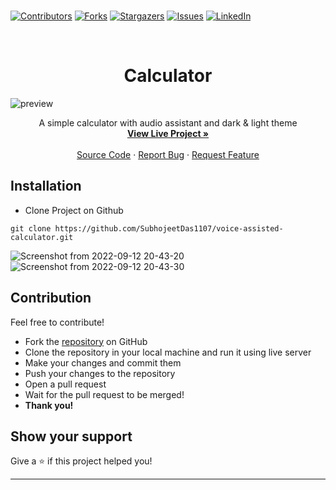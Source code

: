 <br />

[![Contributors][contributors-shield]][contributors-url]
[![Forks][forks-shield]][forks-url]
[![Stargazers][stars-shield]][stars-url]
[![Issues][issues-shield]][issues-url]
[![LinkedIn][linkedin-shield]][linkedin-url]

<br />

  <h1 align="center">Calculator</h3>

  ![preview](https://user-images.githubusercontent.com/80981317/189726874-3e1c9dd0-a11e-4711-b336-c196c8932a93.jpg)


  <p align="center">
  A simple calculator with audio assistant and dark & light theme
    <br />
    <a href="https://subhojeetdas1107.github.io/voice-assisted-calculator/"><strong>View Live Project »</strong></a>
    <br />
    <br />
    <a href="https://github.com/SubhojeetDas1107/voice-assisted-calculator">Source Code</a>
    ·
    <a href="https://github.com/SubhojeetDas1107/voice-assisted-calculator/issues">Report Bug</a>
    ·
    <a href="https://github.com/SubhojeetDas1107/voice-assisted-calculator/issues">Request Feature</a>
  </p>
</div>




## Installation
* Clone Project on Github
```
git clone https://github.com/SubhojeetDas1107/voice-assisted-calculator.git
```

![Screenshot from 2022-09-12 20-43-20](https://user-images.githubusercontent.com/80981317/189699786-2f9cdc34-6790-40c2-bb2b-198f7b32c198.png)
![Screenshot from 2022-09-12 20-43-30](https://user-images.githubusercontent.com/80981317/189699798-995e28ba-49f8-4292-bb84-b6d038f65511.png)


## Contribution
Feel free to contribute!
- Fork the [repository](https://github.com/SubhojeetDas1107/voice-assisted-calculator) on GitHub
- Clone the repository in your local machine and run it using live server
- Make your changes and commit them
- Push your changes to the repository
- Open a pull request
- Wait for the pull request to be merged!
- **Thank you!** 

## Show your support

Give a ⭐️ if this project helped you!

***



<!-- https://www.markdownguide.org/basic-syntax/#reference-style-links -->
[contributors-shield]: https://img.shields.io/github/contributors/SubhojeetDas1107/voice-assisted-calculator.svg?style=for-the-badge
[contributors-url]: https://github.com/SubhojeetDas1107/voice-assisted-calculator/graphs/contributors
[forks-shield]: https://img.shields.io/github/forks/SubhojeetDas1107/voice-assisted-calculator.svg?style=for-the-badge
[forks-url]: https://github.com/SubhojeetDas1107/voice-assisted-calculator/network/members
[stars-shield]: https://img.shields.io/github/stars/SubhojeetDas1107/voice-assisted-calculator.svg?style=for-the-badge
[stars-url]: https://github.com/SubhojeetDas1107/voice-assisted-calculator/stargazers
[issues-shield]: https://img.shields.io/github/issues/SubhojeetDas1107/voice-assisted-calculator.svg?style=for-the-badge
[issues-url]: https://github.com/SubhojeetDas1107/voice-assisted-calculator/issues
[linkedin-shield]: https://img.shields.io/badge/-LinkedIn-black.svg?style=for-the-badge&logo=linkedin&colorB=555
[linkedin-url]: https://www.linkedin.com/in/subhojeet-das-656871198/


